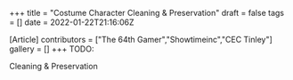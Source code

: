 +++
title = "Costume Character Cleaning & Preservation"
draft = false
tags = []
date = 2022-01-22T21:16:06Z

[Article]
contributors = ["The 64th Gamer","Showtimeinc","CEC Tinley"]
gallery = []
+++
TODO:

Cleaning & Preservation